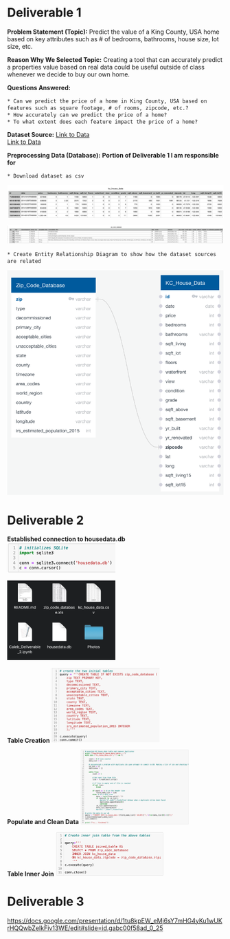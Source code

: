 # Deliverable 1

**Problem Statement (Topic):** Predict the value of a King County, USA home based on key attributes such as # of bedrooms, bathrooms, house size, lot size, etc.

**Reason Why We Selected Topic:** Creating a tool that can accurately predict a properties value based on real data could be useful outside of class whenever we decide to buy our own home.

**Questions Answered:**

    * Can we predict the price of a home in King County, USA based on features such as square footage, # of rooms, zipcode, etc.?
    * How accurately can we predict the price of a home?
    * To what extent does each feature impact the price of a home?

**Dataset Source:** 
[Link to Data](https://www.kaggle.com/achyutanandaparida/dataset%20from%20%20house%20sales%20in%20king%20county,%20usa)  
[Link to Data](https://www.unitedstateszipcodes.org/wa/)  

**Preprocessing Data (Database):**
**Portion of Deliverable 1 I am responsible for**

    
    * Download dataset as csv
    
<a target="_blank" rel="noopener noreferrer" href="https://github.com/ElizMishina/Data_analytics_Bootcamp_Project/blob/Caleb/Photos/Screen%20Shot%202020-12-06%20at%206.11.42%20PM.png"><img src="https://github.com/ElizMishina/Data_analytics_Bootcamp_Project/blob/Caleb/Photos/Screen%20Shot%202020-12-06%20at%206.11.42%20PM.png" alt="" style="max-width:100%;"></a>

<a target="_blank" rel="noopener noreferrer" href="https://github.com/ElizMishina/Data_analytics_Bootcamp_Project/blob/Caleb/Photos/Screen%20Shot%202020-12-06%20at%206.12.20%20PM.png"><img src="https://github.com/ElizMishina/Data_analytics_Bootcamp_Project/blob/Caleb/Photos/Screen%20Shot%202020-12-06%20at%206.12.20%20PM.png" alt="" style="max-width:100%;"></a>

    * Create Entity Relationship Diagram to show how the dataset sources are related
<a target="_blank" rel="noopener noreferrer" href="https://github.com/ElizMishina/Data_analytics_Bootcamp_Project/blob/Caleb/Photos/Screen%20Shot%202020-12-06%20at%206.10.07%20PM.png"><img src="https://github.com/ElizMishina/Data_analytics_Bootcamp_Project/blob/Caleb/Photos/Screen%20Shot%202020-12-06%20at%206.10.07%20PM.png" alt="" style="max-width:100%;"></a>

# Deliverable 2
**Established connection to housedata.db**
<a target="_blank" rel="noopener noreferrer" href="https://github.com/ElizMishina/Data_analytics_Bootcamp_Project/blob/Caleb/Photos/initialize.png"><img src="https://github.com/ElizMishina/Data_analytics_Bootcamp_Project/blob/Caleb/Photos/initialize.png" alt="" style="max-width:50%;"></a>

<a target="_blank" rel="noopener noreferrer" href="https://github.com/ElizMishina/Data_analytics_Bootcamp_Project/blob/Caleb/Photos/Screen%20Shot%202021-01-10%20at%208.45.21%20PM.png"><img src="https://github.com/ElizMishina/Data_analytics_Bootcamp_Project/blob/Caleb/Photos/Screen%20Shot%202021-01-10%20at%208.45.21%20PM.png" alt="" style="max-width:50%;"></a>

**Table Creation**
<a target="_blank" rel="noopener noreferrer" href="https://github.com/ElizMishina/Data_analytics_Bootcamp_Project/blob/Caleb/Photos/create_table.png"><img src="https://github.com/ElizMishina/Data_analytics_Bootcamp_Project/blob/Caleb/Photos/create_table.png" alt="" style="max-width:50%;"></a>

**Populate and Clean Data**
<a target="_blank" rel="noopener noreferrer" href="https://github.com/ElizMishina/Data_analytics_Bootcamp_Project/blob/Caleb/Photos/Screen%20Shot%202021-01-11%20at%203.20.18%20AM.png"><img src="https://github.com/ElizMishina/Data_analytics_Bootcamp_Project/blob/Caleb/Photos/Screen%20Shot%202021-01-11%20at%203.20.18%20AM.png" alt="" style="max-width:50%;"></a>

**Table Inner Join**
<a target="_blank" rel="noopener noreferrer" href="https://github.com/ElizMishina/Data_analytics_Bootcamp_Project/blob/Caleb/Photos/innter_join.png"><img src="https://github.com/ElizMishina/Data_analytics_Bootcamp_Project/blob/Caleb/Photos/innter_join.png" alt="" style="max-width:50%;"></a>

# Deliverable 3
https://docs.google.com/presentation/d/1tu8kpEW_eMj6sY7mHG4yKu1wUKrHQQwbZeIkFiv13WE/edit#slide=id.gabc00f58ad_0_25
